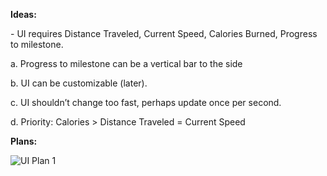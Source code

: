 **Ideas:**

\-     UI requires Distance Traveled, Current Speed, Calories Burned, Progress to milestone.

a.    Progress to milestone can be a vertical bar to the side

b.   UI can be customizable (later).

c.    UI shouldn’t change too fast, perhaps update once per second.

d.   Priority: Calories > Distance Traveled = Current Speed

**Plans:**

![UI Plan 1](https://user-images.githubusercontent.com/74110977/114284229-79504e80-9a1c-11eb-8490-3ced29e6a79f.PNG)
